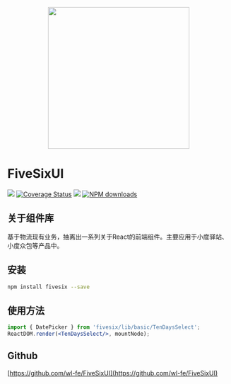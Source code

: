 <p align="center">
    <img width="320" src="./fivesix.png">
</p>

# FiveSixUI
[![](https://travis-ci.org/wl-fe/FiveSixUI.svg?branch=master)](https://travis-ci.org/wl-fe/FiveSixUI)
[![Coverage Status](https://coveralls.io/repos/github/wl-fe/FiveSixUI/badge.svg?branch=master)](https://coveralls.io/github/wl-fe/FiveSixUI)
[![](https://img.shields.io/npm/v/fivesix.svg?style=flat-square)](https://www.npmjs.org/package/fivesix)
[![NPM downloads](http://img.shields.io/npm/dm/fivesix.svg?style=flat-square)](https://npmjs.org/package/fivesix)

## 关于组件库
基于物流现有业务，抽离出一系列关于React的前端组件。主要应用于小度驿站、小度众包等产品中。

## 安装
```bash
npm install fivesix --save
```

## 使用方法
```jsx
import { DatePicker } from 'fivesix/lib/basic/TenDaysSelect';
ReactDOM.render(<TenDaysSelect/>, mountNode);
```

## Github
[https://github.com/wl-fe/FiveSixUI](https://github.com/wl-fe/FiveSixUI)
